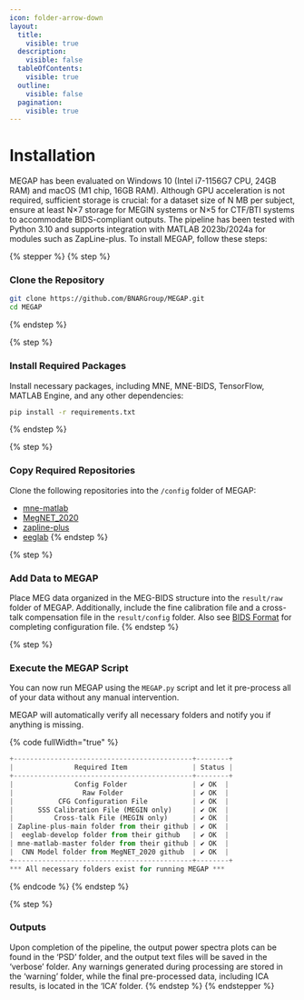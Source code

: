 ```yaml
---
icon: folder-arrow-down
layout:
  title:
    visible: true
  description:
    visible: false
  tableOfContents:
    visible: true
  outline:
    visible: false
  pagination:
    visible: true
---
```


# Installation

MEGAP has been evaluated on Windows 10 (Intel i7-1156G7 CPU, 24GB RAM) and macOS (M1 chip, 16GB RAM). Although GPU acceleration is not required, sufficient storage is crucial: for a dataset size of N MB per subject, ensure at least N×7 storage for MEGIN systems or N×5 for CTF/BTI systems to accommodate BIDS-compliant outputs. The pipeline has been tested with Python 3.10 and supports integration with MATLAB 2023b/2024a for modules such as ZapLine-plus. To install MEGAP, follow these steps:

{% stepper %}
{% step %}
### **Clone the Repository**

```bash
git clone https://github.com/BNARGroup/MEGAP.git
cd MEGAP
```
{% endstep %}

{% step %}
### **Install Required Packages**

Install necessary packages, including MNE, MNE-BIDS, TensorFlow, MATLAB Engine, and any other dependencies:

```bash
pip install -r requirements.txt
```
{% endstep %}

{% step %}
### **Copy Required Repositories**

Clone the following repositories into the `/config` folder of MEGAP:

* [mne-matlab](https://github.com/mne-tools/mne-matlab)
* [MegNET\_2020](https://github.com/DeepLearningForPrecisionHealthLab/MegNET_2020)
* [zapline-plus](https://github.com/MariusKlug/zapline-plus)
* [eeglab](https://github.com/sccn/eeglab)
{% endstep %}

{% step %}
### **Add Data to MEGAP**

Place MEG data organized in the MEG-BIDS structure into the `result/raw` folder of MEGAP. Additionally, include the fine calibration file and a cross-talk compensation file in the `result/config` folder. Also see [BIDS Format](../basic-information/bids-format.md) for completing configuration file.&#x20;
{% endstep %}

{% step %}
### **Execute the MEGAP Script**

You can now run MEGAP using the `MEGAP.py` script and let it pre-process all of your data without any manual intervention.

MEGAP will automatically verify all necessary folders and notify you if anything is missing.

{% code fullWidth="true" %}
```python
+--------------------------------------------+--------+
|               Required Item                | Status |
+--------------------------------------------+--------+
|               Config Folder                | ✔️ OK  |
|                 Raw Folder                 | ✔️ OK  |
|           CFG Configuration File           | ✔️ OK  |
|      SSS Calibration File (MEGIN only)     | ✔️ OK  |
|          Cross-talk File (MEGIN only)      | ✔️ OK  |
| Zapline-plus-main folder from their github | ✔️ OK  |
|  eeglab-develop folder from their github   | ✔️ OK  |
| mne-matlab-master folder from their github | ✔️ OK  |
|  CNN Model folder from MegNET_2020 github  | ✔️ OK  |
+--------------------------------------------+--------+
*** All necessary folders exist for running MEGAP ***
```
{% endcode %}
{% endstep %}

{% step %}
### Outputs

Upon completion of the pipeline, the output power spectra plots can be found in the ‘PSD’ folder, and the output text files will be saved in the ‘verbose’ folder. Any warnings generated during processing are stored in the ‘warning’ folder, while the final pre-processed data, including ICA results, is located in the ‘ICA’ folder.
{% endstep %}
{% endstepper %}
